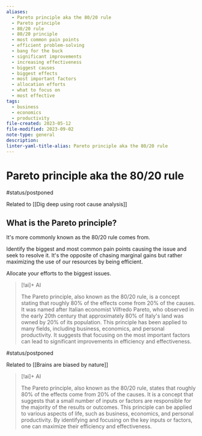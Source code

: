 ```yaml
---
aliases:
  - Pareto principle aka the 80/20 rule
  - Pareto principle
  - 80/20 rule
  - 80/20 principle
  - most common pain points
  - efficient problem-solving
  - bang for the buck
  - significant improvements
  - increasing effectiveness
  - biggest causes
  - biggest effects
  - most important factors
  - allocation efforts
  - what to focus on
  - most effective
tags:
  - business
  - economics
  - productivity
file-created: 2023-05-12
file-modified: 2023-09-02
note-type: general
description: 
linter-yaml-title-alias: Pareto principle aka the 80/20 rule
---
```


# Pareto principle aka the 80/20 rule

#status/postponed

Related to [[Dig deep using root cause analysis]]

## What is the Pareto principle?

It's more commonly known as the 80/20 rule comes from.

Identify the biggest and most common pain points causing the issue and seek to resolve it. It's the opposite of chasing marginal gains but rather maximizing the use of our resources by being efficient.

Allocate your efforts to the biggest issues.

> [!ai]+ AI
>
> The Pareto principle, also known as the 80/20 rule, is a concept stating that roughly 80% of the effects come from 20% of the causes. It was named after Italian economist Vilfredo Pareto, who observed in the early 20th century that approximately 80% of Italy's land was owned by 20% of its population. This principle has been applied to many fields, including business, economics, and personal productivity. It suggests that focusing on the most important factors can lead to significant improvements in efficiency and effectiveness.

#status/postponed

Related to [[Brains are biased by nature]]

> [!ai]+ AI
>
> The Pareto principle, also known as the 80/20 rule, states that roughly 80% of the effects come from 20% of the causes. It is a concept that suggests that a small number of inputs or factors are responsible for the majority of the results or outcomes. This principle can be applied to various aspects of life, such as business, economics, and personal productivity. By identifying and focusing on the key inputs or factors, one can maximize their efficiency and effectiveness.
